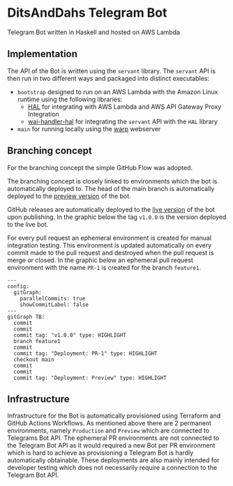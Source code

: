 # DitsAndDahs Telegram Bot

Telegram Bot written in Haskell and hosted on AWS Lambda

## Implementation

The API of the Bot is written using the `servant` library. The `servant` API is then run in two different ways and packaged into distinct executables:

- `bootstrap` designed to run on an AWS Lambda with the Amazon Linux runtime using the following libraries:
  - [HAL](https://github.com/Nike-Inc/hal) for integrating with AWS Lambda and AWS API Gateway Proxy Integration
  - [wai-handler-hal](https://github.com/bellroy/wai-handler-hal) for integrating the `servant` API with the `HAL` library
- `main` for running locally using the [warp](https://hackage.haskell.org/package/warp) webserver

## Branching concept

For the branching concept the simple GitHub Flow was adopted. 

The branching concept is closely linked to environments which the bot is automatically deployed to. The head of the main branch is automatically deployed to the [preview version](https://t.me/DitsAndDahsPreviewBot) of the bot.

GitHub releases are automatically deployed to the [live version](https://t.me/DitsAndDahsBot) of the bot upon publishing. In the graphic below the tag `v1.0.0` is the version deployed to the live bot.

For every pull request an ephemeral environment is created for manual integration testing. This environment is updated automatically on every commit made to the pull request and destroyed when the pull request is merge or closed. In the graphic below an ephemeral pull request environment with the name `PR-1` is created for the branch `feature1`.

```mermaid
---
config:
  gitGraph:
    parallelCommits: true
    showCommitLabel: false
---
gitGraph TB:
  commit
  commit
  commit tag: "v1.0.0" type: HIGHLIGHT
  branch feature1
  commit
  commit tag: "Deployment: PR-1" type: HIGHLIGHT
  checkout main
  commit
  commit
  commit tag: "Deployment: Preview" type: HIGHLIGHT
```

## Infrastructure

Infrastructure for the Bot is automatically provisioned using Terraform and GitHub Actions Workflows. As mentioned above there are 2 permanent environments, namely `Production` and `Preview` which are connected to Telegrams Bot API. The ephemeral PR environments are not connected to the Telegram Bot API as it would required a new Bot per PR environment which is hard to achieve as provisioning a Telegram Bot is hardly automatically obtainable. These deployments are also mainly intended for developer testing which does not necessarily require a connection to the Telegram Bot API.
